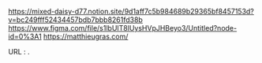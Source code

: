https://mixed-daisy-d77.notion.site/9d1aff7c5b984689b29365bf8457153d?v=bc249fff52434457bdb7bbb8261fd38b
https://www.figma.com/file/s1lbUIT8lUysHVpJHBeyo3/Untitled?node-id=0%3A1
https://matthieugras.com/

URL : 
.